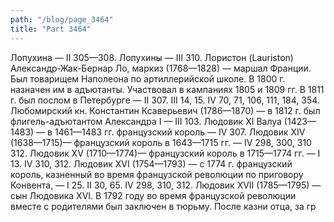 ```yaml
---
path: "/blog/page_3464"
title: "Part 3464"
---
```


 Лопухина — II 305—308.
Лопухины — III 310.
Лористон (Lauriston) Александр-Жак-Бернар Ло, маркиз (1768—1828) — маршал Франции. Был товарищем Наполеона по артиллерийской школе. В 1800 г. назначен им в адъютанты. Участвовал в кампаниях 1805 и 1809 гг. В 1811 г. был послом в Петербурге — II 307. III 14, 15. IV 70, 71, 106, 111, 184, 354.
Любомирский кн. Константин Ксаверьевич (1786—1870) — в 1812 г. был флигель-адъютантом Александра I — III 103.
Людовик XI Валуа (1423— 1483) — в 1461—1483 гг. французский король — IV 307. 
Людовик XIV (1638—1715)— французский король в 1643—1715 гг. — IV 298, 300, 310 312.
Людовик XV (1710—1774)— французский король в 1715—1774 гг. — I 13. IV 310, 312.
Людовик XVI (1754—1793) — с 1774 г. французский король, казненный во время французской революции по приговору Конвента, — I 25. II 30, 65. IV 298, 310, 312.
Людовик XVII (1785—1795) — сын Людовика XVI. В 1792 году во время французской революции вместе с родителями был заключен в тюрьму. После казни отца, за гр
